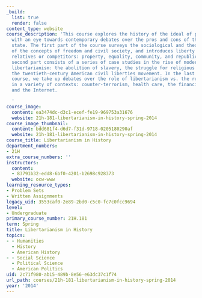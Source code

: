 ```yaml
---
_build:
  list: true
  render: false
content_type: website
course_description: 'This course explores the history of the ideal of personal freedom
  with an eye towards contemporary debates over the pros and cons of the regulatory
  state. The first part of the course surveys the sociological and theological sources
  of the concepts of freedom and civil society, and introduces liberty''s leading
  relatives or competitors: property, equality, community, and republicanism. The
  second part consists of a series of case studies in the rise of modern liberty and
  libertarianism: the abolition of slavery, the struggle for religious freedom, and
  the twentieth-century American civil liberties movement. In the last part of the
  course, we take up debates over the role of libertarianism vs. the regulatory state
  in a variety of contexts: counter-terrorism, health care, the financial markets,
  and the Internet.

  '
course_image:
  content: ea3474dc-d3c1-ecef-fe19-969753a31676
  website: 21h-181-libertarianism-in-history-spring-2014
course_image_thumbnail:
  content: bdd681f4-d6d7-f31d-9718-0205180290af
  website: 21h-181-libertarianism-in-history-spring-2014
course_title: Libertarianism in History
department_numbers:
- 21H
extra_course_numbers: ''
instructors:
  content:
  - 83791b32-edd8-6bf0-4201-b2698c928373
  website: ocw-www
learning_resource_types:
- Problem Sets
- Written Assignments
legacy_uid: 3553caf0-2e89-2bd0-c5c0-fc7c0fcc9694
level:
- Undergraduate
primary_course_number: 21H.181
term: Spring
title: Libertarianism in History
topics:
- - Humanities
  - History
  - American History
- - Social Science
  - Political Science
  - American Politics
uid: 2c71f980-ab15-489b-8e56-e63dc37c1f74
url_path: courses/21h-181-libertarianism-in-history-spring-2014
year: '2014'
---
```

